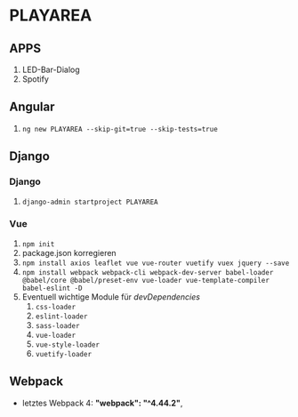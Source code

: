 # PLAYAREA

## APPS

1. LED-Bar-Dialog
2. Spotify

## Angular

1. `ng new PLAYAREA --skip-git=true --skip-tests=true`

## Django

### Django

1. `django-admin startproject PLAYAREA`

### Vue

1. `npm init`
2. package.json korregieren
3. `npm install axios leaflet vue vue-router vuetify vuex jquery --save`
4. `npm install webpack webpack-cli webpack-dev-server babel-loader @babel/core @babel/preset-env vue-loader vue-template-compiler babel-eslint -D`
5. Eventuell wichtige Module für *devDependencies*
   1. `css-loader`
   2. `eslint-loader`
   3. `sass-loader`
   4. `vue-loader`
   5. `vue-style-loader`
   6. `vuetify-loader`

## Webpack

* letztes Webpack 4: **"webpack": "^4.44.2"**,